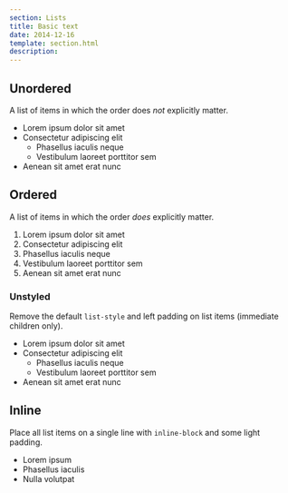 ```yaml
---
section: Lists
title: Basic text
date: 2014-12-16
template: section.html
description:
---
```


## Unordered

A list of items in which the order does <em>not</em> explicitly matter.

<div class="guide-example">
  <ul>
    <li class="example-tldr">Lorem ipsum dolor sit amet</li>
    <li class="example-ignore">Consectetur adipiscing elit
      <ul>
        <li>Phasellus iaculis neque</li>
        <li>Vestibulum laoreet porttitor sem</li>
      </ul>
    </li>
    <li class="example-ignore">Aenean sit amet erat nunc</li>
  </ul>
</div>

## Ordered

A list of items in which the order <em>does</em> explicitly matter.

<div class="guide-example">
  <ol>
    <li class="example-tldr">Lorem ipsum dolor sit amet</li>
    <li class="example-ignore">Consectetur adipiscing elit</li>
    <li class="example-ignore">Phasellus iaculis neque</li>
    <li class="example-ignore">Vestibulum laoreet porttitor sem</li>
    <li class="example-ignore">Aenean sit amet erat nunc</li>
  </ol>
</div>

### Unstyled

Remove the default <code>list-style</code> and left padding on list items (immediate children only).

<div class="guide-example">
  <ul class="unstyled">
    <li class="example-tldr">Lorem ipsum dolor sit amet</li>
    <li class="example-ignore">Consectetur adipiscing elit
      <ul>
        <li>Phasellus iaculis neque</li>
        <li>Vestibulum laoreet porttitor sem</li>
      </ul>
    </li>
    <li class="example-ignore">Aenean sit amet erat nunc</li>
  </ul>
</div>

## Inline

Place all list items on a single line with <code>inline-block</code> and some light padding.

<div class="guide-example">
  <ul class="inline">
    <li class="example-tldr">Lorem ipsum</li>
    <li class="example-ignore">Phasellus iaculis</li>
    <li class="example-ignore">Nulla volutpat</li>
  </ul>
</div>
